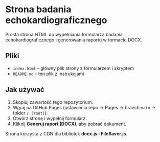 # Strona badania echokardiograficznego

Prosta strona HTML do wypełniania formularza badania echokardiograficznego i generowania raportu w formacie DOCX.

## Pliki

- `index.html` – główny plik strony z formularzem i skryptem
- `README.md` – ten plik z instrukcjami

## Jak używać

1. Skopiuj zawartość tego repozytorium.
2. Wgraj na GitHub Pages (ustawienia repo → Pages → branch `main` → folder `/ (root)`).
3. Otwórz stronę i wypełnij formularz.
4. Kliknij **Generuj raport (DOCX)**, aby pobrać dokument.

Strona korzysta z CDN dla bibliotek **docx.js** i **FileSaver.js**.
